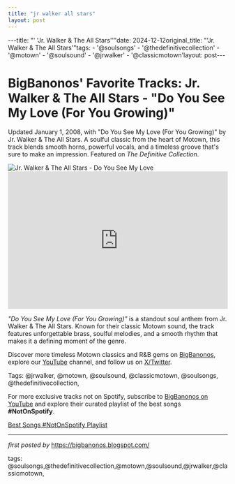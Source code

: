 ```yaml
---
title: "jr walker all stars"
layout: post
---
```

---title: "' 'Jr. Walker & The All Stars''"date: 2024-12-12original_title: "'Jr. Walker & The All Stars'"tags:  - '@soulsongs'  - '@thedefinitivecollection'  - '@motown'  - '@soulsound'  - '@jrwalker'  - '@classicmotown'layout: post---<!-- Post Title --><h1 >BigBanonos' Favorite Tracks: Jr. Walker & The All Stars - "Do You See My Love (For You Growing)"</h1> <!-- Introductory Text --><p >Updated January 1, 2008, with "Do You See My Love (For You Growing)" by Jr. Walker & The All Stars. A soulful classic from the heart of Motown, this track blends smooth horns, powerful vocals, and a timeless groove that's sure to make an impression. Featured on *The Definitive Collection*.</p> <!-- Featured Image --><div > <img src="https://www.udiscovermusic.com/wp-content/uploads/2020/06/Jr-Walker-the-All-Stars-GettyImages-74298411.jpg" alt="Jr. Walker & The All Stars - Do You See My Love" /></div> <!-- YouTube Video Embed --><div > <iframe width="100%" height="315" src="https://www.youtube.com/embed/fqAu5xoRXkk" title="Do You See My Love (For You Growing)" frameborder="0" allow="accelerometer; autoplay; clipboard-write; encrypted-media; gyroscope; picture-in-picture; web-share" referrerpolicy="strict-origin-when-cross-origin" allowfullscreen></iframe></div> <!-- Song Information --><div > <p><em>"Do You See My Love (For You Growing)"</em> is a standout soul anthem from Jr. Walker & The All Stars. Known for their classic Motown sound, the track features unforgettable brass, soulful melodies, and a smooth rhythm that makes it a defining moment of the genre.</p></div> <!-- Footer Links --><div > <p>Discover more timeless Motown classics and R&B gems on <a href="https://bigbanonos.blogspot.com/" target="_blank">BigBanonos</a>, explore our <a href="https://www.youtube.com/@BigBanonos" target="_blank">YouTube</a> channel, and follow us on <a href="https://x.com/bigbanonos" target="_blank">X/Twitter</a>.</p></div> <!-- Tags --><p >Tags: @jrwalker, @motown, @soulsound, @classicmotown, @soulsongs, @thedefinitivecollection,</p><!--Subscribe and Playlist Links--><div>    <p>For more exclusive tracks not on Spotify, subscribe to <a href="https://www.youtube.com/@BigBanonos" target="_blank">BigBanonos on YouTube</a> and explore their curated playlist of the best songs <strong>#NotOnSpotify</strong>.</p>    <p><a href="https://www.youtube.com/playlist?list=PLtuNtuTatqI0kFahUCbtbfenC_ET5O_tr" target="_blank">Best Songs #NotOnSpotify Playlist<br /></a></p></div><hr /><p><em>first posted by</em> <a href="https://bigbanonos.blogspot.com/" rel="noopener" target="_new">https://bigbanonos.blogspot.com/</a></p><p>tags: @soulsongs,@thedefinitivecollection,@motown,@soulsound,@jrwalker,@classicmotown,</p>